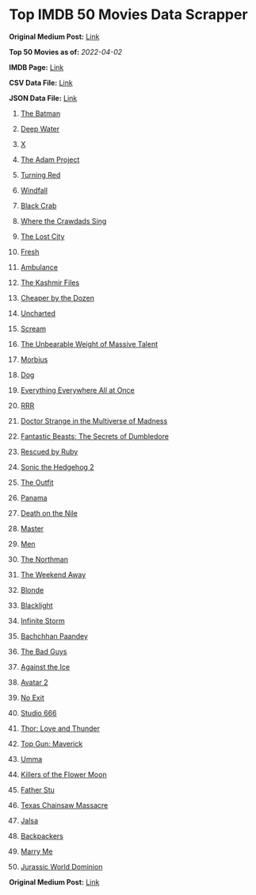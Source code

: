 # Top IMDB 50 Movies Data Scrapper

**Original Medium Post:** [Link](https://medium.com/@nishantsahoo/which-movie-should-i-watch-5c83a3c0f5b1) 

**Top 50 Movies as of:** _2022-04-02_

**IMDB Page:** [Link](http://www.imdb.com/search/title?release_date=2022,2022&title_type=feature)

**CSV Data File:** [Link](/Data/data.csv)

**JSON Data File:** [Link](/Data/data.json)

1. [The Batman](https://www.imdb.com/title/tt1877830/?ref_=adv_li_tt)

2. [Deep Water](https://www.imdb.com/title/tt2180339/?ref_=adv_li_tt)

3. [X](https://www.imdb.com/title/tt13560574/?ref_=adv_li_tt)

4. [The Adam Project](https://www.imdb.com/title/tt2463208/?ref_=adv_li_tt)

5. [Turning Red](https://www.imdb.com/title/tt8097030/?ref_=adv_li_tt)

6. [Windfall](https://www.imdb.com/title/tt15033192/?ref_=adv_li_tt)

7. [Black Crab](https://www.imdb.com/title/tt6708668/?ref_=adv_li_tt)

8. [Where the Crawdads Sing](https://www.imdb.com/title/tt9411972/?ref_=adv_li_tt)

9. [The Lost City](https://www.imdb.com/title/tt13320622/?ref_=adv_li_tt)

10. [Fresh](https://www.imdb.com/title/tt13403046/?ref_=adv_li_tt)

11. [Ambulance](https://www.imdb.com/title/tt4998632/?ref_=adv_li_tt)

12. [The Kashmir Files](https://www.imdb.com/title/tt10811166/?ref_=adv_li_tt)

13. [Cheaper by the Dozen](https://www.imdb.com/title/tt6705162/?ref_=adv_li_tt)

14. [Uncharted](https://www.imdb.com/title/tt1464335/?ref_=adv_li_tt)

15. [Scream](https://www.imdb.com/title/tt11245972/?ref_=adv_li_tt)

16. [The Unbearable Weight of Massive Talent](https://www.imdb.com/title/tt11291274/?ref_=adv_li_tt)

17. [Morbius](https://www.imdb.com/title/tt5108870/?ref_=adv_li_tt)

18. [Dog](https://www.imdb.com/title/tt11252248/?ref_=adv_li_tt)

19. [Everything Everywhere All at Once](https://www.imdb.com/title/tt6710474/?ref_=adv_li_tt)

20. [RRR](https://www.imdb.com/title/tt8178634/?ref_=adv_li_tt)

21. [Doctor Strange in the Multiverse of Madness](https://www.imdb.com/title/tt9419884/?ref_=adv_li_tt)

22. [Fantastic Beasts: The Secrets of Dumbledore](https://www.imdb.com/title/tt4123432/?ref_=adv_li_tt)

23. [Rescued by Ruby](https://www.imdb.com/title/tt11278476/?ref_=adv_li_tt)

24. [Sonic the Hedgehog 2](https://www.imdb.com/title/tt12412888/?ref_=adv_li_tt)

25. [The Outfit](https://www.imdb.com/title/tt14114802/?ref_=adv_li_tt)

26. [Panama](https://www.imdb.com/title/tt4029412/?ref_=adv_li_tt)

27. [Death on the Nile](https://www.imdb.com/title/tt7657566/?ref_=adv_li_tt)

28. [Master](https://www.imdb.com/title/tt11286210/?ref_=adv_li_tt)

29. [Men](https://www.imdb.com/title/tt13841850/?ref_=adv_li_tt)

30. [The Northman](https://www.imdb.com/title/tt11138512/?ref_=adv_li_tt)

31. [The Weekend Away](https://www.imdb.com/title/tt14817272/?ref_=adv_li_tt)

32. [Blonde](https://www.imdb.com/title/tt1655389/?ref_=adv_li_tt)

33. [Blacklight](https://www.imdb.com/title/tt14060094/?ref_=adv_li_tt)

34. [Infinite Storm](https://www.imdb.com/title/tt14060232/?ref_=adv_li_tt)

35. [Bachchhan Paandey](https://www.imdb.com/title/tt10699086/?ref_=adv_li_tt)

36. [The Bad Guys](https://www.imdb.com/title/tt8115900/?ref_=adv_li_tt)

37. [Against the Ice](https://www.imdb.com/title/tt13873302/?ref_=adv_li_tt)

38. [Avatar 2](https://www.imdb.com/title/tt1630029/?ref_=adv_li_tt)

39. [No Exit](https://www.imdb.com/title/tt7550014/?ref_=adv_li_tt)

40. [Studio 666](https://www.imdb.com/title/tt15374070/?ref_=adv_li_tt)

41. [Thor: Love and Thunder](https://www.imdb.com/title/tt10648342/?ref_=adv_li_tt)

42. [Top Gun: Maverick](https://www.imdb.com/title/tt1745960/?ref_=adv_li_tt)

43. [Umma](https://www.imdb.com/title/tt13235822/?ref_=adv_li_tt)

44. [Killers of the Flower Moon](https://www.imdb.com/title/tt5537002/?ref_=adv_li_tt)

45. [Father Stu](https://www.imdb.com/title/tt14439896/?ref_=adv_li_tt)

46. [Texas Chainsaw Massacre](https://www.imdb.com/title/tt11755740/?ref_=adv_li_tt)

47. [Jalsa](https://www.imdb.com/title/tt15361028/?ref_=adv_li_tt)

48. [Backpackers](https://www.imdb.com/title/tt14404596/?ref_=adv_li_tt)

49. [Marry Me](https://www.imdb.com/title/tt10223460/?ref_=adv_li_tt)

50. [Jurassic World Dominion](https://www.imdb.com/title/tt8041270/?ref_=adv_li_tt)

**Original Medium Post:** [Link](https://medium.com/@nishantsahoo/which-movie-should-i-watch-5c83a3c0f5b1) 
